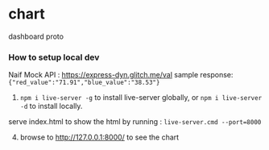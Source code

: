 # chart
dashboard proto

### How to setup local dev


Naif Mock API : https://express-dyn.glitch.me/val
sample response:
`{"red_value":"71.91","blue_value":"38.53"}`

1. `npm i live-server -g` to install live-server globally, or `npm i live-server -d` to install locally.

serve index.html to show the html by running : `live-server.cmd --port=8000`

4. browse to http://127.0.0.1:8000/ to see the chart